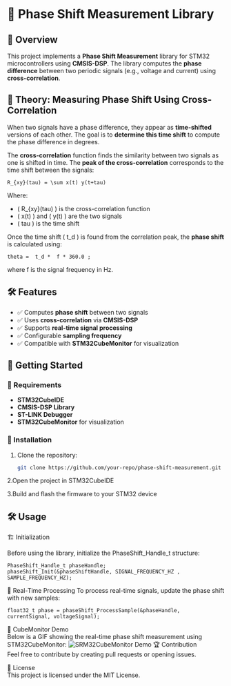 # 📡 Phase Shift Measurement Library

## 📌 Overview  

This project implements a **Phase Shift Measurement** library for STM32 microcontrollers using **CMSIS-DSP**. The library computes the **phase difference** between two periodic signals (e.g., voltage and current) using **cross-correlation**.  

## 🧠 Theory: Measuring Phase Shift Using Cross-Correlation  

When two signals have a phase difference, they appear as **time-shifted** versions of each other. The goal is to **determine this time shift** to compute the phase difference in degrees.  

The **cross-correlation** function finds the similarity between two signals as one is shifted in time. The **peak of the cross-correlation** corresponds to the time shift between the signals:  

 ```
R_{xy}(tau) = \sum x(t) y(t+tau)
 ```

Where:  
- \( R_{xy}(tau) \) is the cross-correlation function  
- \( x(t) \) and \( y(t) \) are the two signals  
- \( tau \) is the time shift  

Once the time shift \( t_d \) is found from the correlation peak, the **phase shift** is calculated using:

 ```
theta =  t_d *  f * 360.0 ;
 ```
where  f  is the signal frequency in Hz.

## 🛠 Features  

- ✅ Computes **phase shift** between two signals  
- ✅ Uses **cross-correlation** via **CMSIS-DSP**  
- ✅ Supports **real-time signal processing**  
- ✅ Configurable **sampling frequency**  
- ✅ Compatible with **STM32CubeMonitor** for visualization  

## 🚀 Getting Started  

### 🔹 Requirements  

- **STM32CubeIDE** 
- **CMSIS-DSP Library**  
- **ST-LINK Debugger**  
- **STM32CubeMonitor** for visualization  

### 🔹 Installation  

1. Clone the repository:  
   ```sh
   git clone https://github.com/your-repo/phase-shift-measurement.git

2.Open the project in STM32CubeIDE  

3.Build and flash the firmware to your STM32 device    
## 🛠 Usage
🏗 Initialization

Before using the library, initialize the PhaseShift_Handle_t structure:
 ```
PhaseShift_Handle_t phaseHandle;
 phaseShift_Init(&phaseShiftHandle, SIGNAL_FREQUENCY_HZ , SAMPLE_FREQUENCY_HZ);
 ```

🔄 Real-Time Processing
To process real-time signals, update the phase shift with new samples:
```
float32_t phase = phaseShift_ProcessSample(&phaseHandle, currentSignal, voltageSignal);
```
🎥 CubeMonitor Demo  
Below is a GIF showing the real-time phase shift measurement using STM32CubeMonitor:
![SRM32CubeMonitor Demo](docs/AnimationShift.gif)
🏆 Contribution  
Feel free to contribute by creating pull requests or opening issues.


📜 License  
This project is licensed under the MIT License.


